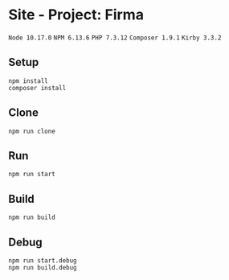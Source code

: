 # Site - Project: Firma

`Node 10.17.0` `NPM 6.13.6` `PHP 7.3.12` `Composer 1.9.1` `Kirby 3.3.2`

## Setup
```
npm install
composer install
```

## Clone
```
npm run clone
```

## Run
```
npm run start
```

## Build
```
npm run build
```

## Debug
```
npm run start.debug
npm run build.debug
```

